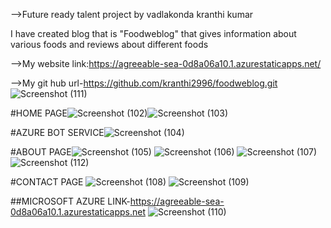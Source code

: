 
-->Future ready talent project by vadlakonda kranthi kumar

I have created blog that is "Foodweblog" that gives information about various foods and reviews about different foods

-->My website link:https://agreeable-sea-0d8a06a10.1.azurestaticapps.net/

-->My git hub url-https://github.com/kranthi2996/foodweblog.git
![Screenshot (111)](https://user-images.githubusercontent.com/91481405/180749900-3e23d367-690e-41b0-9a7d-279d4966f588.png)




#HOME PAGE![Screenshot (102)](https://user-images.githubusercontent.com/91481405/180746514-bd349e99-0fee-4a74-aa30-52171a51c47c.png)![Screenshot (103)](https://user-images.githubusercontent.com/91481405/180746954-5291127a-ad2c-45f4-8987-9083a2b69eb1.png)

#AZURE BOT SERVICE![Screenshot (104)](https://user-images.githubusercontent.com/91481405/180747250-39a839f0-1353-4351-9fdc-30e0b2b3a2bd.png)

#ABOUT PAGE![Screenshot (105)](https://user-images.githubusercontent.com/91481405/180747422-696df107-3dcc-4bf7-acc6-37fb14c25cfe.png)
![Screenshot (106)](https://user-images.githubusercontent.com/91481405/180747452-b58428b2-55b0-4e8e-a043-cea188d09c48.png)
![Screenshot (107)](https://user-images.githubusercontent.com/91481405/180747470-e7e5ac79-0895-4146-8090-5eb25a6692dc.png)
![Screenshot (112)](https://user-images.githubusercontent.com/91481405/180750311-1b2769af-8ac6-4797-986b-2e7720d617c9.png)


#CONTACT PAGE
![Screenshot (108)](https://user-images.githubusercontent.com/91481405/180747570-4e4aea2c-cb19-49f1-a788-b701afb20e28.png)
![Screenshot (109)](https://user-images.githubusercontent.com/91481405/180747583-55204e02-ec11-4df4-be60-14fe8bdc1363.png)


##MICROSOFT AZURE LINK-https://agreeable-sea-0d8a06a10.1.azurestaticapps.net
![Screenshot (110)](https://user-images.githubusercontent.com/91481405/180748716-6d121462-1afe-4848-819d-7b0a3c2df830.png)

